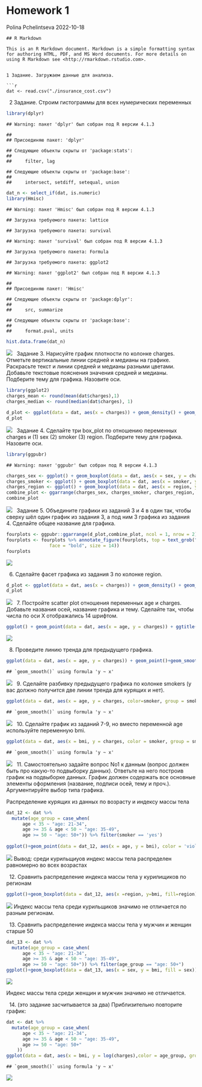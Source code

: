 Homework 1
================
Polina Pchelintseva
2022-10-18


    ## R Markdown

    This is an R Markdown document. Markdown is a simple formatting syntax for authoring HTML, PDF, and MS Word documents. For more details on using R Markdown see <http://rmarkdown.rstudio.com>.


    1 Задание. Загружаем данные для анализа. 

    ```r
    dat <- read.csv("./insurance_cost.csv")

  2 Задание. Строим гистограммы для всех нумерических переменных

``` r
library(dplyr)
```

    ## Warning: пакет 'dplyr' был собран под R версии 4.1.3

    ## 
    ## Присоединяю пакет: 'dplyr'

    ## Следующие объекты скрыты от 'package:stats':
    ## 
    ##     filter, lag

    ## Следующие объекты скрыты от 'package:base':
    ## 
    ##     intersect, setdiff, setequal, union

``` r
dat_n <- select_if(dat, is.numeric) 
library(Hmisc)
```

    ## Warning: пакет 'Hmisc' был собран под R версии 4.1.3

    ## Загрузка требуемого пакета: lattice

    ## Загрузка требуемого пакета: survival

    ## Warning: пакет 'survival' был собран под R версии 4.1.3

    ## Загрузка требуемого пакета: Formula

    ## Загрузка требуемого пакета: ggplot2

    ## Warning: пакет 'ggplot2' был собран под R версии 4.1.3

    ## 
    ## Присоединяю пакет: 'Hmisc'

    ## Следующие объекты скрыты от 'package:dplyr':
    ## 
    ##     src, summarize

    ## Следующие объекты скрыты от 'package:base':
    ## 
    ##     format.pval, units

``` r
hist.data.frame(dat_n)
```

![](home-work1-pchelintseva_files/figure-gfmunnamed-chunk-3-1.png)<!-- -->
  Задание 3. Нарисуйте график плотности по колонке charges. Отметьте
вертикальные линии средней и медианы на графике. Раскрасьте текст и
линии средней и медианы разными цветами. Добавьте текстовые пояснения
значения средней и медианы. Подберите тему для графика. Назовите оси.

``` r
library(ggplot2)
charges_mean <- round(mean(dat$charges),1)
charges_median <- round(median(dat$charges), 1)

d_plot <- ggplot(data = dat, aes(x = charges)) + geom_density() + geom_vline(aes(xintercept = charges_mean), color = "red")  + annotate("text", x= charges_mean+7000, y = 0.0001, label=paste0("Mean=", charges_mean), color = "blue")+ labs(x = "Charges", y = "Probability") + theme_bw() + geom_vline(aes(xintercept = charges_median), color = "#66CC99")+ annotate("text", x = charges_median - 5000, y = 0.00007, label = paste0("Median=", charges_median), color="666666" )
d_plot
```

![](home-work1-pchelintseva_files/figure-gfmunnamed-chunk-4-1.png)<!-- -->
  Задание 4. Сделайте три box_plot по отношению переменных charges и (1)
sex (2) smoker (3) region. Подберите тему для графика. Назовите оси.

``` r
library(ggpubr)
```

    ## Warning: пакет 'ggpubr' был собран под R версии 4.1.3

``` r
charges_sex <- ggplot() + geom_boxplot(data = dat, aes(x = sex, y = charges)) +labs(x ="Пол", y = "Траты")+theme_bw()  
charges_smoker <- ggplot() + geom_boxplot(data = dat, aes(x = smoker, y = charges))+labs(x="Курит ли человек", y="Траты")+theme_bw() 
charges_region <- ggplot() + geom_boxplot(data = dat, aes(x = region, y = charges))+labs(x="Регион", y = 'Траты')+theme_bw()+theme(axis.text.x = element_text(angle=45)) 
combine_plot <- ggarrange(charges_sex, charges_smoker, charges_region, ncol = 3, nrow = 1)
combine_plot
```

![](home-work1-pchelintseva_files/figure-gfmunnamed-chunk-5-1.png)<!-- -->
  Задание 5. Объедините графики из заданий 3 и 4 в один так, чтобы
сверху шёл один график из задания 3, а под ним 3 графика из задания 4.
Сделайте общее название для графика.

``` r
fourplots <- ggpubr::ggarrange(d_plot,combine_plot, ncol = 1, nrow = 2) 
fourplots <- fourplots %>% annotate_figure(fourplots, top = text_grob("Charge variable characteristics", 
                face = "bold", size = 14))
fourplots
```

![](home-work1-pchelintseva_files/figure-gfmunnamed-chunk-6-1.png)<!-- -->

  6. Сделайте фасет графика из задания 3 по колонке region.

``` r
d_plot <- ggplot(data = dat, aes(x = charges)) + geom_density() + geom_vline(aes(xintercept = charges_mean), color = "red")  + annotate("text", x= charges_mean+12000, y = 0.0001, label=paste0("Mean=", charges_mean), color = "blue", size = 2)+ labs(x = "Charges", y = "Probability") + theme_bw() + geom_vline(aes(xintercept = charges_median), color = "#66CC99")+ annotate("text", x = charges_median - 1000, y = 0.00007, label = paste0("Median=", charges_median), color="666666", size = 2) + facet_grid(.~region)
d_plot
```

![](home-work1-pchelintseva_files/figure-gfmunnamed-chunk-7-1.png)<!-- -->
  7. Постройте scatter plot отношения переменных age и charges. Добавьте
названия осей, название графика и тему. Сделайте так, чтобы числа по оси
Х отображались 14 шрифтом.

``` r
ggplot() + geom_point(data = dat, aes(x = age, y = charges)) + ggtitle("Зависимоть трат от возраста") + labs(x = 'Возраст', y = 'Траты') + theme(axis.text = element_text(size = 14)) + theme_classic()
```

![](home-work1-pchelintseva_files/figure-gfmunnamed-chunk-8-1.png)<!-- -->

  8. Проведите линию тренда для предыдущего графика.

``` r
ggplot(data = dat, aes(x = age, y = charges)) + geom_point()+geom_smooth(method=lm, color="red", fullrange = T, fill="#69b3a2", se=TRUE) + ggtitle("Зависимоть трат от возраста") + labs(x = 'Возраст', y = 'Траты') + theme(axis.text = element_text(size = 14)) +theme_classic() 
```

    ## `geom_smooth()` using formula 'y ~ x'

![](home-work1-pchelintseva_files/figure-gfmunnamed-chunk-9-1.png)<!-- -->
  9. Сделайте разбивку предыдущего графика по колонке smokers (у вас
должно получится две линии тренда для курящих и нет).

``` r
ggplot(data = dat, aes(x = age, y = charges, color=smoker, group = smoker)) + geom_point()+geom_smooth(method=lm, color="red", fullrange = T, fill="#69b3a2", se=TRUE) + ggtitle("Зависимоть трат от возраста и того, курит ли человек") + labs(x = 'Возраст', y = 'Траты') + theme(axis.text = element_text(size = 14)) +theme_classic() 
```

    ## `geom_smooth()` using formula 'y ~ x'

![](home-work1-pchelintseva_files/figure-gfmunnamed-chunk-10-1.png)<!-- -->
  10. Сделайте график из заданий 7-9, но вместо переменной age
используйте переменную bmi.

``` r
ggplot(data = dat, aes(x = bmi, y = charges, color = smoker, group = smoker)) + geom_point()+geom_smooth(method=lm, color="red", fullrange = T, fill="#69b3a2", se=TRUE) + ggtitle("Зависимоть трат от возраста и того, курит ли человек") + labs(x = 'Индекс массы тела', y = 'Траты') + theme(axis.text = element_text(size = 14)) +theme_classic()
```

    ## `geom_smooth()` using formula 'y ~ x'

![](home-work1-pchelintseva_files/figure-gfmunnamed-chunk-11-1.png)<!-- -->
  11. Самостоятельно задайте вопрос No1 к данным (вопрос должен быть про
какую-то подвыборку данных). Ответьте на него построив график на
подвыборке данных. График должен содержать все основные элементы
оформления (название, подписи осей, тему и проч.). Аргументируйте выбор
типа графика.

Распределение курящих из данных по возрасту и индексу массы тела

``` r
dat_12 <- dat %>% 
  mutate(age_group = case_when(
      age < 35 ~ "age: 21-34",
      age >= 35 & age < 50 ~ "age: 35-49",
      age >= 50 ~ "age: 50+")) %>% filter(smoker == 'yes')
     
ggplot()+geom_point(data = dat_12, aes(x = age, y = bmi), color = 'violet')+ggtitle('Распределение индекса массы тела у курильщиков разного возраста')+ labs(x = 'возраст', y = 'индекс массы тела')+theme_minimal()
```

![](home-work1-pchelintseva_files/figure-gfmunnamed-chunk-12-1.png)<!-- -->
Вывод: среди курильщиуов индекс массы тела распределен равномерно во
всех возрастах

  12. Сравнить распределение индекса массы тела у курилищиков по
регионам

``` r
ggplot()+geom_boxplot(data = dat_12, aes(x =region, y=bmi, fill=region))+labs(x='регион', y='индекс массы тела')+ggtitle('Распределение индекса массы тела среди курильщиков по регионам')+theme_bw()
```

![](home-work1-pchelintseva_files/figure-gfmunnamed-chunk-13-1.png)<!-- -->
Индекс массы тела среди курильщиков значимо не отличается по разным
регионам.

  13. Сравнить распределение индекса массы тела у мужчин и женщин старше
50

``` r
dat_13 <- dat %>% 
  mutate(age_group = case_when(
      age < 35 ~ "age: 21-34",
      age >= 35 & age < 50 ~ "age: 35-49",
      age >= 50 ~ "age: 50+")) %>% filter(age_group == "age: 50+")
ggplot()+geom_boxplot(data = dat_13, aes(x = sex, y = bmi, fill = sex))+ggtitle('Распределение индекса массы тела у мужчин и женщин страше 50 лет')+labs(x='пол', y='индекс массы тела')+theme_minimal()
```

![](home-work1-pchelintseva_files/figure-gfmunnamed-chunk-14-1.png)<!-- -->

Индекс массы тела среди женщин и мужчин значимо не отличается.

  14. (это задание засчитывается за два) Приблизительно повторите
график:

``` r
dat <- dat %>% 
  mutate(age_group = case_when(
      age < 35 ~ "age: 21-34",
      age >= 35 & age < 50 ~ "age: 35-49",
      age >= 50 ~ "age: 50+"
    ))
ggplot(data = dat, aes(x = bmi, y = log(charges),color = age_group, group = age_group))+geom_point(aes(alpha = children),color = "mediumorchid4") + geom_smooth(method=lm, fullrange = T, se=TRUE) + facet_grid(.~age_group)+ggtitle("Отношение индекса массы тела к логарифму трат по возрастным группам")+ guides(alpha ="none")+theme_minimal()+theme(legend.position="bottom")
```

    ## `geom_smooth()` using formula 'y ~ x'

![](home-work1-pchelintseva_files/figure-gfmunnamed-chunk-15-1.png)<!-- -->
